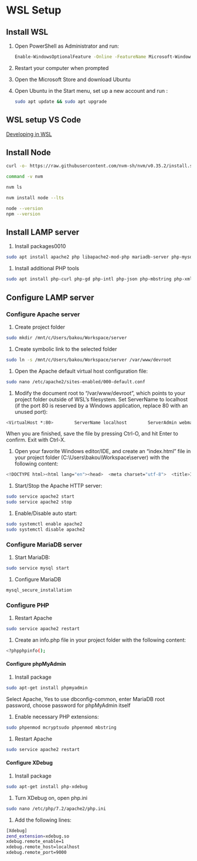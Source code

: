 # WSL Setup

## Install WSL

1. Open PowerShell as Administrator and run:  

    ```bash
    Enable-WindowsOptionalFeature -Online -FeatureName Microsoft-Windows-Subsystem-Linux
    ```

2. Restart your computer when prompted

3. Open the Microsoft Store and download Ubuntu

4. Open Ubuntu in the Start menu, set up a new account and run :  

    ```bash
    sudo apt update && sudo apt upgrade
    ```

## WSL setup VS Code

[Developing in WSL](https://code.visualstudio.com/docs/remote/wsl)

## Install Node

```bash
curl -o- https://raw.githubusercontent.com/nvm-sh/nvm/v0.35.2/install.sh | bash
```

```bash
command -v nvm
```

```bash
nvm ls
```

```bash
nvm install node --lts
```

```bash
node --version
npm --version
```

## Install LAMP server

1. Install packages0010

```bash
sudo apt install apache2 php libapache2-mod-php mariadb-server php-mysql
```

1. Install additional PHP tools

```bash
sudo apt install php-curl php-gd php-intl php-json php-mbstring php-xml php-zip
```

## Configure LAMP server

### Configure Apache server

1. Create project folder

```bash
sudo mkdir /mnt/c/Users/bakou/Workspace/server
```

1. Create symbolic link to the selected folder

```bash
sudo ln -s /mnt/c/Users/bakou/Workspace/server /var/www/devroot
```

1. Open the Apache default virtual host configuration file:

```bash
sudo nano /etc/apache2/sites-enabled/000-default.conf
```

1. Modify the document root to “/var/www/devroot”, which points to your project folder outside of WSL’s filesystem. Set ServerName to localhost (if the port 80 is reserved by a Windows application, replace 80 with an unused port):

```bash
<VirtualHost *:80>        ServerName localhost        ServerAdmin webmaster@localhost        DocumentRoot  /var/www/devroot      <Directory /var/www/>        Options Indexes FollowSymLinks        AllowOverride All        Require all granted      </Directory>        ErrorLog ${APACHE_LOG_DIR}/error.log        CustomLog ${APACHE_LOG_DIR}/access.log combined</VirtualHost>
```

When you are finished, save the file by pressing Ctrl-O, and hit Enter to confirm. Exit with Ctrl-X.

1. Open your favorite Windows editor/IDE, and create an “index.html” file in your project folder (C:\Users\bakou\Workspace\server) with the following content:

```bash
<!DOCTYPE html><html lang="en"><head>  <meta charset="utf-8">  <title>It works!</title></head>&lt;body>  <h1>It works!</h1></body></html>
```

1. Start/Stop the Apache HTTP server:

```bash
sudo service apache2 start
sudo service apache2 stop
```

1. Enable/Disable auto start:

```bash
sudo systemctl enable apache2
sudo systemctl disable apache2
```

### Configure MariaDB server

1. Start MariaDB:

```bash
sudo service mysql start
```

1. Configure MariaDB

```bash
mysql_secure_installation
```

### Configure PHP

1. Restart Apache

```bash
sudo service apache2 restart
```

1. Create an info.php file in your project folder with the following content:

```bash
<?phpphpinfo();
```

#### Configure phpMyAdmin

1. Install package

```bash
sudo apt-get install phpmyadmin
```

Select Apache, Yes to use dbconfig-common, enter MariaDB root password, choose password for phpMyAdmin itself

1. Enable necessary PHP extensions:

```bash
sudo phpenmod mcryptsudo phpenmod mbstring
```

1. Restart Apache

```bash
sudo service apache2 restart
```

#### Configure XDebug

1. Install package

```bash
sudo apt-get install php-xdebug
```

1. Turn XDebug on, open php.ini

```bash
sudo nano /etc/php/7.2/apache2/php.ini
```

1. Add the following lines:

```bash
[Xdebug]
zend_extension=xdebug.so
xdebug.remote_enable=1
xdebug.remote_host=localhost
xdebug.remote_port=9000
```
